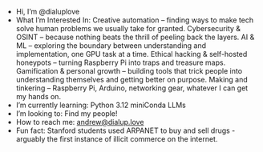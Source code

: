 - Hi, I’m @dialuplove
-  What I’m Interested In:
    Creative automation – finding ways to make tech solve human problems we usually take for granted.
    Cybersecurity & OSINT – because nothing beats the thrill of peeling back the layers.
    AI & ML – exploring the boundary between understanding and implementation, one GPU task at a time.
    Ethical hacking & self-hosted honeypots – turning Raspberry Pi into traps and treasure maps.
    Gamification & personal growth – building tools that trick people into understanding themselves and getting better on purpose.
    Making and tinkering – Raspberry Pi, Arduino, networking gear, whatever I can get my hands on.
-  I’m currently learning:
    Python 3.12
    miniConda
    LLMs
-  I’m looking to:
    Find my people!
-  How to reach me: andrew@dialup.love
-  Fun fact: Stanford students used ARPANET to buy and sell drugs - arguably the first instance of illicit commerce on the internet.

<!---
dialuplove/dialuplove is a ✨ special ✨ repository because its `README.md` (this file) appears on your GitHub profile.
You can click the Preview link to take a look at your changes.
--->
